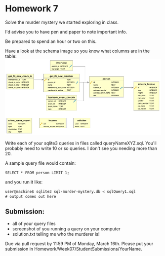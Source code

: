 # Homework 7

Solve the murder mystery we started exploring in class.

I'd advise you to have pen and paper to note important info.

Be prepared to spend an hour or two on this.

Have a look at the schema image so you know what columns are in the table:
![schemaImage](schema.png)

Write each of your sqlite3 queries in files called queryNameXYZ.sql.
You'll probably need to write 10 or so queries. I don't see you needing more
than 20.

A sample query file would contain:

```
SELECT * FROM person LIMIT 1;
```

and you run it like:

```
user@machine$ sqlite3 sql-murder-mystery.db < sqlQuery1.sql
# output comes out here
``` 

## Submission:

* all of your query files
* screenshot of you running a query on your computer
* solution.txt telling me who the murderer is!

Due via pull request by 11:59 PM of Monday, March 16th. Please put your
submission in Homework/Week07/StudentSubmissions/YourName.
